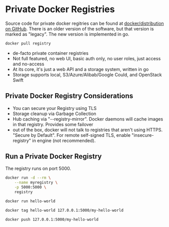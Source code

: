 # Private Docker Registries

Source code for private docker regitries can be found at [docker/distribution on GitHub](https://github.com/docker/distribution).
There is an older version of the software, but that version is marked as
"legacy". The new version is implemented in go.

```bash
docker pull registry
```

- de-facto private container registries
- Not full featured, no web UI, basic auth only, no user roles, just access and
  no-access
- At its core, it's just a web API and a storage system, written in go
- Storage supports local, S3/Azure/Alibab/Google Could, and OpenStack Swift

## Private Docker Registry Considerations

- You can secure your Registry using TLS
- Storage cleanup via Garbage Collection
- Hub caching via "--registry-mirror". Docker daemons will cache images in that
  registry. Provides some failover
- out of the box, docker will not talk to registries that aren't using HTTPS.
  "Secure by Default". For remote self-signed TLS, enable "insecure-registry" in engine (not recommended).

## Run a Private Docker Registry

The registry runs on port 5000.

```bash
docker run -d --rm \
    --name myregistry \
    -p 5000:5000 \
    registry

docker run hello-world

docker tag hello-world 127.0.0.1:5000/my-hello-world

docker push 127.0.0.1:5000/my-hello-world
```
